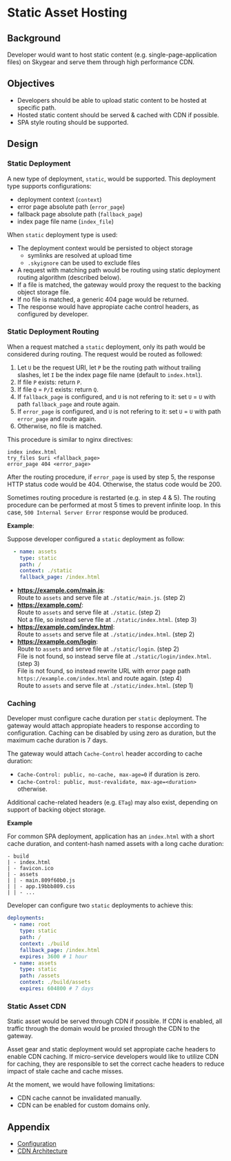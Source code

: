 # Static Asset Hosting

## Background
Developer would want to host static content (e.g. single-page-application files) on Skygear and serve them through
high performance CDN.

## Objectives
- Developers should be able to upload static content to be hosted at specific path.
- Hosted static content should be served & cached with CDN if possible.
- SPA style routing should be supported.

## Design

### Static Deployment

A new type of deployment, `static`, would be supported. This deployment type
supports configurations:
- deployment context (`context`)
- error page absolute path (`error_page`)
- fallback page absolute path (`fallback_page`)
- index page file name (`index_file`)

When `static` deployment type is used:
- The deployment context would be persisted to object storage
    - symlinks are resolved at upload time
    - `.skyignore` can be used to exclude files
- A request with matching path would be routing using static deployment routing
  algorithm (described below).
- If a file is matched, the gateway would proxy the request to the backing
  object storage file.
- If no file is matched, a generic 404 page would be returned.
- The response would have appropiate cache control headers, as configured by
  developer.

### Static Deployment Routing

When a request matched a `static` deployment, only its path would be considered
during routing. The request would be routed as followed:

1. Let `U` be the request URI,
   let `P` be the routing path without trailing slashes,
   let `I` be the index page file name (default to `index.html`).
2. If file `P` exists: return `P`.
3. If file `Q` = `P/I` exists: return `Q`.
4. If `fallback_page` is configured, and `U` is not refering to it:
   set `U` = `U` with path `fallback_page` and route again.
5. If `error_page` is configured, and `U` is not refering to it:
   set `U` = `U` with path `error_page` and route again.
6. Otherwise, no file is matched.

This procedure is similar to nginx directives:
```
index index.html
try_files $uri <fallback_page>
error_page 404 <error_page>
```

After the routing procedure, if `error_page` is used by step 5, the response
HTTP status code would be 404. Otherwise, the status code would be 200.

Sometimes routing procedure is restarted (e.g. in step 4 & 5). The routing
procedure can be performed at most 5 times to prevent infinite loop. In this
case, `500 Internal Server Error` response would be produced.

**Example**:

Suppose developer configured a `static` deployment as follow:
```yaml
  - name: assets
    type: static
    path: /
    context: ./static
    fallback_page: /index.html
```

- **https://example.com/main.js**:  
    Route to `assets` and serve file at `./static/main.js`. (step 2)  
- **https://example.com/**:  
    Route to `assets` and serve file at `./static`. (step 2)  
    Not a file, so instead serve file at `./static/index.html`. (step 3)  
- **https://example.com/index.html**:  
    Route to `assets` and serve file at `./static/index.html`. (step 2)  
- **https://example.com/login**:  
    Route to `assets` and serve file at `./static/login`. (step 2)  
    File is not found, so instead serve file at `./static/login/index.html`. (step 3)  
    File is not found, so instead rewrite URL with error page path
    `https://example.com/index.html` and route again. (step 4)  
    Route to `assets` and serve file at `./static/index.html`. (step 1)

### Caching

Developer must configure cache duration per `static` deployment. The gateway
would attach appropiate headers to response according to configuration. Caching
can be disabled by using zero as duration, but the maximum cache duration is
7 days.

The gateway would attach `Cache-Control` header according to cache duration:
- `Cache-Control: public, no-cache, max-age=0` if duration is zero.
- `Cache-Control: public, must-revalidate, max-age=<duration>` otherwise.

Additional cache-related headers (e.g. `ETag`) may also exist, depending on
support of backing object storage.

**Example**

For common SPA deployment, application has an `index.html` with a short cache
duration, and content-hash named assets with a long cache duration:
```
- build
| - index.html
| - favicon.ico
| - assets
| | - main.809f60b0.js
| | - app.19bbb809.css
| | - ...
```

Developer can configure two `static` deployments to achieve this:
```yaml
deployments:
  - name: root
    type: static
    path: /
    context: ./build
    fallback_page: /index.html
    expires: 3600 # 1 hour
  - name: assets
    type: static
    path: /assets
    context: ./build/assets
    expires: 604800 # 7 days
```

### Static Asset CDN

Static asset would be served through CDN if possible. If CDN is enabled, all
traffic through the domain would be proxied through the CDN to the gateway.

Asset gear and static deployment would set appropiate cache headers to enable
CDN caching. If micro-service developers would like to utilize CDN for caching,
they are responsible to set the correct cache headers to reduce impact of stale
cache and cache misses.

At the moment, we would have following limitations:
- CDN cache cannot be invalidated manually.
- CDN can be enabled for custom domains only.

## Appendix

- [Configuration](./config.md)
- [CDN Architecture](./cdn.md)
